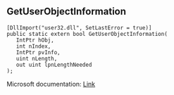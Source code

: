 ## GetUserObjectInformation

```
[DllImport("user32.dll", SetLastError = true)]
public static extern bool GetUserObjectInformation(
   IntPtr hObj,
   int nIndex,
   IntPtr pvInfo,
   uint nLength,
   out uint lpnLengthNeeded
);
```

Microsoft documentation: [Link](https://learn.microsoft.com/en-us/windows/win32/api/winuser/nf-winuser-getuserobjectinformationa)
